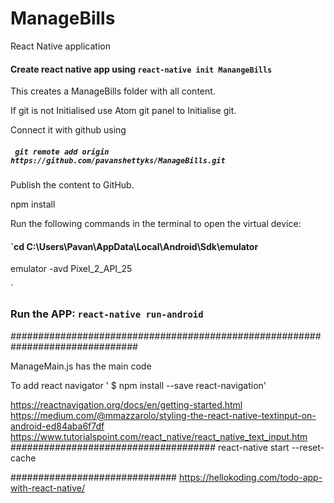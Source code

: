 # ManageBills
React Native application

#### Create react native app using `react-native init ManangeBills`
This creates a ManageBills folder with all content.

If git is not Initialised use Atom git panel to Initialise git.

Connect it with github using

##### ` git remote add origin https://github.com/pavanshettyks/ManageBills.git`

Publish the content to GitHub.

npm install

Run the following commands in the terminal to open the virtual device:

#### `cd C:\Users\Pavan\AppData\Local\Android\Sdk\emulator

emulator -avd Pixel_2_API_25

`

### Run the APP: `react-native run-android`

###############################################################################

ManageMain.js has the main code

To add react navigator ' $ npm install --save react-navigation'

https://reactnavigation.org/docs/en/getting-started.html
https://medium.com/@mmazzarolo/styling-the-react-native-textinput-on-android-ed84aba6f7df
https://www.tutorialspoint.com/react_native/react_native_text_input.htm
#####################################
react-native start --reset-cache





##############################
https://hellokoding.com/todo-app-with-react-native/

